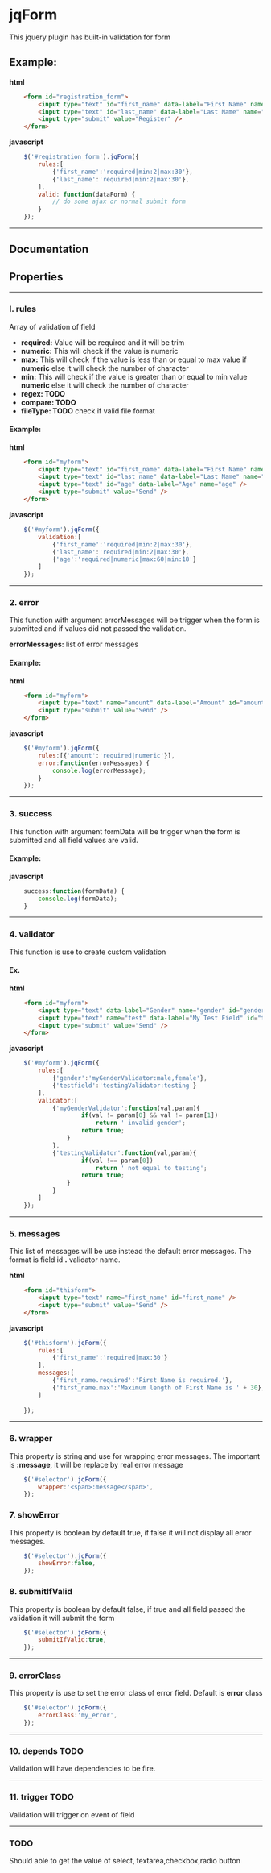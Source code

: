 # jqForm
This jquery plugin has built-in validation for form

## Example:
**html**
```html
	<form id="registration_form">
		<input type="text" id="first_name" data-label="First Name" name="firstname" />
		<input type="text" id="last_name" data-label="Last Name" name="lastname" />
		<input type="submit" value="Register" />
	</form>
```
**javascript**
```javascript
	$('#registration_form').jqForm({
		rules:[
			{'first_name':'required|min:2|max:30'},
			{'last_name':'required|min:2|max:30'},
		],
		valid: function(dataForm) {
			// do some ajax or normal submit form
		}
	});
```
---

## Documentation
## Properties
---
### l. rules


Array of validation of field

* **required:** Value will be required and it will be trim
* **numeric:** This will check if the value is numeric
* **max:** This will check if the value is less than or equal to max value if **numeric** else it will check the number of character
* **min:** This will check if the value is greater than or equal to min value **numeric** else it will check the number of character
* **regex: TODO**
* **compare: TODO**  
* **fileType: TODO** check if valid file format


#### Example:
**html**
```html
	<form id="myform">
		<input type="text" id="first_name" data-label="First Name" name="firstname" />
		<input type="text" id="last_name" data-label="Last Name" name="lastname" />
		<input type="text" id="age" data-label="Age" name="age" />
		<input type="submit" value="Send" />
	</form>
```
**javascript**
```javascript
	$('#myform').jqForm({
		validation:[
			{'first_name':'required|min:2|max:30'},
			{'last_name':'required|min:2|max:30'},
			{'age':'required|numeric|max:60|min:18'}
		]
	});
```
---

### 2. error 


This function with argument errorMessages will be trigger when the form is submitted and if values did not passed the validation.


**errorMessages:** list of error messages

#### Example:
**html**
```html
	<form id="myform">
		<input type="text" name="amount" data-label="Amount" id="amount" />
		<input type="submit" value="Send" />
	</form>
```
**javascript**
```javascript
	$('#myform').jqForm({
		rules:[{'amount':'required|numeric'}],
		error:function(errorMessages) {
			console.log(errorMessage);
		}
	});
```
---

### 3. success


This function with argument formData will be trigger when the form is submitted and all field values are valid.
#### Example:
**javascript**
```javascript
	success:function(formData) {
		console.log(formData);
	}
```
---

### 4. validator


This function is use to create custom validation
#### Ex.
**html**
```html
	<form id="myform">
		<input type="text" data-label="Gender" name="gender" id="gender" />
		<input type="text" name="test" data-label="My Test Field" id="testfield" />
		<input type="submit" value="Send" />
	</form>
```
**javascript**
```javascript
	$('#myform').jqForm({
		rules:[
			{'gender':'myGenderValidator:male,female'},
			{'testfield':'testingValidator:testing'}
		],
		validator:[
			{'myGenderValidator':function(val,param){
					if(val != param[0] && val != param[1])
						return ' invalid gender';
					return true;
				}
			},
			{'testingValidator':function(val,param){
					if(val !== param[0])
						return ' not equal to testing';
					return true;
				}
			}
		]
	});
```

---

### 5. messages


This list of messages will be use instead the default error messages. The format is field id **.** validator name.

**html**
```html
	<form id="thisform">
		<input type="text" name="first_name" id="first_name" />
		<input type="submit" value="Send" />
	</form>
```
**javascript**
```javascript
	$('#thisform').jqForm({
		rules:[
			{'first_name':'required|max:30'}
		],
		messages:[
			{'first_name.required':'First Name is required.'},
			{'first_name.max':'Maximum length of First Name is ' + 30},
		]
		
	});
```
---

### 6. wrapper

This property is string and use for wrapping error messages. The important is **:message**, it will be replace by real error message

```javascript
	$('#selector').jqForm({
		wrapper:'<span>:message</span>',
	});
```

### 7. showError


This property is boolean by default true, if false it will not display all error messages.

```javascript
	$('#selector').jqForm({
		showError:false,
	});
```

### 8. submitIfValid


This property is boolean by default false, if true and all field passed the validation it will submit the form

```javascript
	$('#selector').jqForm({
		submitIfValid:true,
	});
```
---

### 9. errorClass


This property is use to set the error class of error field. Default is **error** class

```javascript
	$('#selector').jqForm({
		errorClass:'my_error',
	});
```
---

### 10. depends TODO


Validation will have dependencies to be fire.

---


### 11. trigger TODO 



Validation will trigger on event of field

---

### TODO


Should able to get the value of select, textarea,checkbox,radio button
